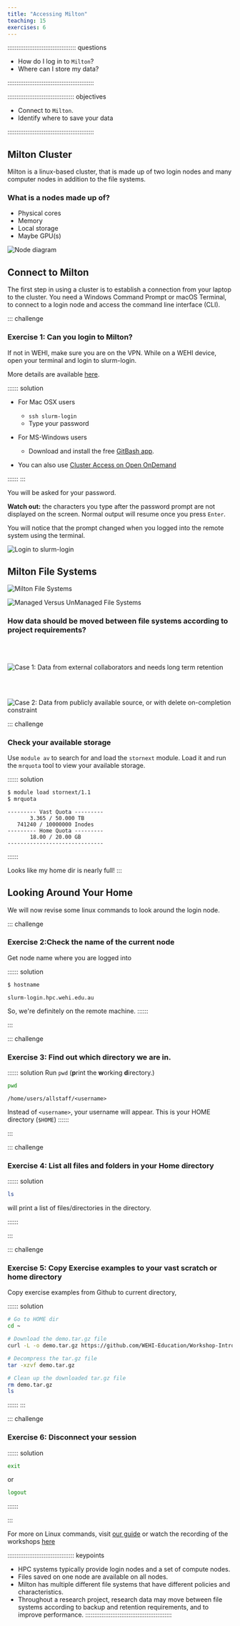 ```yaml
---
title: "Accessing Milton"
teaching: 15
exercises: 6
---
```


:::::::::::::::::::::::::::::::::::::: questions 

- How do I log in to `Milton`?
- Where can I store my data?

::::::::::::::::::::::::::::::::::::::::::::::::

::::::::::::::::::::::::::::::::::::: objectives

- Connect to `Milton`.
- Identify where to save your data

::::::::::::::::::::::::::::::::::::::::::::::::

## Milton Cluster

Milton is a linux-based cluster, that is made up of two login nodes and many computer nodes in addition to the file systems.

### What is a nodes made up of?

* Physical cores
* Memory
* Local storage
* Maybe GPU(s)

![Node diagram](fig/node_anatomy.png)


## Connect to Milton

The first step in using a cluster is to establish a connection from your laptop to the cluster. 
You need a Windows Command Prompt or macOS Terminal, to connect to a login node and access the command line interface (CLI). 


::: challenge

### Exercise 1: Can you login to Milton?

If not in WEHI, make sure you are on the VPN. While on a WEHI device, open your terminal and login to slurm-login.

More details are available [here](https://wehieduau.sharepoint.com/sites/rc2/SitePages/using-milton.aspx#ssh-(command-line)-sessions-(slurm)).

:::::: solution
* For Mac OSX users
   * `ssh slurm-login`
   * Type your password

* For MS-Windows users
   * Download and install the free [GitBash app](https://gitforwindows.org/).

* You can also use [Cluster Access on Open OnDemand](https://ondemand.hpc.wehi.edu.au/pun/sys/shell/ssh/slurm-login.hpc.wehi.edu.au)


::::::
:::


You will be asked for your password. 

**Watch out:** the characters you type after
the password prompt are not displayed on the screen. Normal output will resume
once you press `Enter`.

You will notice that the prompt changed when you logged into the remote system using the terminal. 

![Login to slurm-login](fig/ssh-slurm-login.png)

## Milton File Systems

![Milton File Systems](fig/M_FS.png)


![Managed Versus UnManaged File Systems](fig/FSdetails.png)


### How data should be moved between file systems according to project requirements?


<br />
<br />

![Case 1: Data from external collaborators and needs long term retention](fig/dataretention.png)

<br />
<br />

![Case 2: Data from publicly available source, or with delete on-completion constraint](fig/datadelete.png)




::: challenge

### Check your available storage

Use `module av` to search for and load the `stornext` module. Load it and run the `mrquota` tool to view your available storage.

:::::: solution

```bash
$ module load stornext/1.1
$ mrquota
```

```output
--------- Vast Quota ---------
       3.365 / 50.000 TB       
   741240 / 10000000 Inodes   
--------- Home Quota ---------
       18.00 / 20.00 GB       
------------------------------
```

::::::

Looks like my home dir is nearly full!
:::


## Looking Around Your Home

We will now revise some linux commands to look around the login node.

::: challenge

### Exercise 2:Check the name of the current node
Get node name where you are logged into

:::::: solution

```bash
$ hostname
```

```output
slurm-login.hpc.wehi.edu.au
```

So, we're definitely on the remote machine.
::::::

:::

::: challenge

### Exercise 3: Find out which directory we are in.

:::::: solution
Run `pwd`  (**p**rint the **w**orking **d**irectory.)

```bash
pwd
```

```output
/home/users/allstaff/<username>
```
Instead of `<username>`, your username will appear. This is your HOME directory (`$HOME`)
::::::

:::

::: challenge

### Exercise 4: List all files and folders in your Home directory

:::::: solution

```bash
ls
```
will print a list of files/directories in the directory.

::::::

:::

::: challenge

### Exercise 5: Copy Exercise examples to your vast scratch or home directory

Copy exercise examples from Github to current directory,



:::::: solution

```bash
# Go to HOME dir
cd ~

# Download the demo.tar.gz file
curl -L -o demo.tar.gz https://github.com/WEHI-Education/Workshop-IntroToHPC-Slurm/raw/main/episodes/src/demo.tar.gz

# Decompress the tar.gz file
tar -xzvf demo.tar.gz

# Clean up the downloaded tar.gz file
rm demo.tar.gz
ls
```

::::::
:::

::: challenge

### Exercise 6: Disconnect your session

:::::: solution

```bash
exit
```
or
```bash
logout
```
::::::

:::

For more on Linux commands, visit [our guide](https://wehieduau.sharepoint.com/sites/rc2/SitePages/Linux.aspx) or watch the recording of the workshops [here](https://wehieduau.sharepoint.com/sites/rc2/SitePages/RCP-Training.aspx)


::::::::::::::::::::::::::::::::::::: keypoints 

- HPC systems typically provide login nodes and a set of compute nodes.
- Files saved on one node are available on all nodes.
- Milton has multiple different file systems that have different policies and characteristics.
- Throughout a research project, research data may move between file systems according to backup and retention requirements, and to improve performance.
::::::::::::::::::::::::::::::::::::::::::::::::

